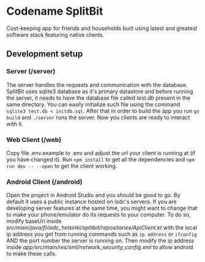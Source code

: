 # Codename SplitBit
 Cost-keeping app for friends and households built using latest and greatest software stack featuring native clients.

 ## Development setup

### Server (/server)
The server handles the requests and communication with the database. SplitBit uses sqlite3 database as it's primary datastore and before running the server, it needs to have the database file called *test.db* present in the same directory. You can easily initialize such file using the command ```sqlite3 test.db < initdb.sql```. After that in order to build the app you run ```go build``` and ```./server``` runs the server. Now you clients are ready to interact with it.

### Web Client (/web)
Copy file .env.example to .env and adjust the url your client is running at (if you have changed it). Run ```npm install``` to get all the dependencies and ```npm run dev -- --open``` to get the client working. 

### Android Client (/android)
Open the project in Android Studio and you should be good to go. By default it uses a public instance hosted on isdc's servers. If you are developing server features at the same time, you might want to change that to make your phone/emulator do its requests to your computer. To do so, modify baseUrl inside *src/main/java/fi/isdc_helsinki/splitbit/repositories/ApiClient.kt* with the local ip address you get from running commands such as ```ip address``` or ```ifconfig``` AND the port number the server is running on. Then modify the ip address inside *app/src/main/res/xml/network_security_config.xml* to allow android to make these calls.
